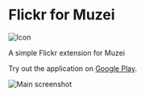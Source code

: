 Flickr for Muzei
============

![Icon][3]

A simple Flickr extension for Muzei

Try out the application on [Google Play][2].

![Main screenshot][1]

[1]: http://nicolaspomepuy.fr/wp-content/uploads/2014/02/Flickr_for_Muzei.png
[2]: https://play.google.com/store/apps/details?id=com.npi.muzeiflickr
[3]: http://nicolaspomepuy.fr/wp-content/uploads/2014/02/iconv2.png

